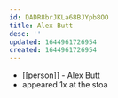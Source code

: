 ```yaml
---
id: DADR8brJKLa68BJYpb8OO
title: Alex Butt
desc: ''
updated: 1644961726954
created: 1644961726954
---
```



- [[person]] - Alex Butt
- appeared 1x at the stoa
